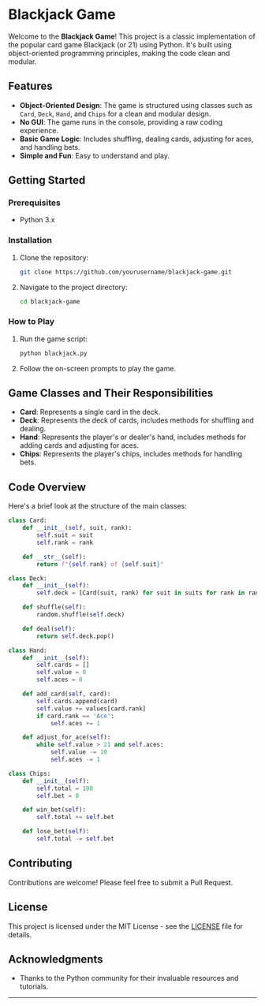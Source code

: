 
# Blackjack Game

Welcome to the **Blackjack Game**! This project is a classic implementation of the popular card game Blackjack (or 21) using Python. It's built using object-oriented programming principles, making the code clean and modular.

## Features

- **Object-Oriented Design**: The game is structured using classes such as `Card`, `Deck`, `Hand`, and `Chips` for a clean and modular design.
- **No GUI**: The game runs in the console, providing a raw coding experience.
- **Basic Game Logic**: Includes shuffling, dealing cards, adjusting for aces, and handling bets.
- **Simple and Fun**: Easy to understand and play.

## Getting Started

### Prerequisites

- Python 3.x

### Installation

1. Clone the repository:
    ```sh
    git clone https://github.com/yourusername/blackjack-game.git
    ```
2. Navigate to the project directory:
    ```sh
    cd blackjack-game
    ```

### How to Play

1. Run the game script:
    ```sh
    python blackjack.py
    ```
2. Follow the on-screen prompts to play the game.

## Game Classes and Their Responsibilities

- **Card**: Represents a single card in the deck.
- **Deck**: Represents the deck of cards, includes methods for shuffling and dealing.
- **Hand**: Represents the player's or dealer's hand, includes methods for adding cards and adjusting for aces.
- **Chips**: Represents the player's chips, includes methods for handling bets.

## Code Overview

Here's a brief look at the structure of the main classes:

```python
class Card:
    def __init__(self, suit, rank):
        self.suit = suit
        self.rank = rank

    def __str__(self):
        return f"{self.rank} of {self.suit}"

class Deck:
    def __init__(self):
        self.deck = [Card(suit, rank) for suit in suits for rank in ranks]

    def shuffle(self):
        random.shuffle(self.deck)

    def deal(self):
        return self.deck.pop()

class Hand:
    def __init__(self):
        self.cards = []
        self.value = 0
        self.aces = 0

    def add_card(self, card):
        self.cards.append(card)
        self.value += values[card.rank]
        if card.rank == 'Ace':
            self.aces += 1

    def adjust_for_ace(self):
        while self.value > 21 and self.aces:
            self.value -= 10
            self.aces -= 1

class Chips:
    def __init__(self):
        self.total = 100
        self.bet = 0

    def win_bet(self):
        self.total += self.bet

    def lose_bet(self):
        self.total -= self.bet
```

## Contributing

Contributions are welcome! Please feel free to submit a Pull Request.

## License

This project is licensed under the MIT License - see the [LICENSE](LICENSE) file for details.

## Acknowledgments

- Thanks to the Python community for their invaluable resources and tutorials.

---
